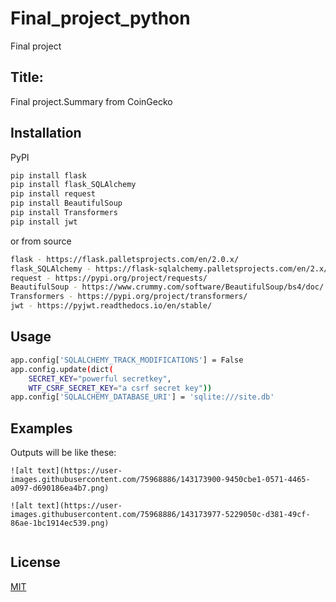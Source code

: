 # Final_project_python
Final project
## Title:
Final project.Summary from CoinGecko
## Installation

PyPI
```bash 
pip install flask
pip install flask_SQLAlchemy
pip install request
pip install BeautifulSoup
pip install Transformers
pip install jwt
```
or from source
```bash
flask - https://flask.palletsprojects.com/en/2.0.x/
flask_SQLAlchemy - https://flask-sqlalchemy.palletsprojects.com/en/2.x/
request - https://pypi.org/project/requests/
BeautifulSoup - https://www.crummy.com/software/BeautifulSoup/bs4/doc/
Transformers - https://pypi.org/project/transformers/
jwt - https://pyjwt.readthedocs.io/en/stable/
```
## Usage
```bash
app.config['SQLALCHEMY_TRACK_MODIFICATIONS'] = False
app.config.update(dict(
    SECRET_KEY="powerful secretkey",
    WTF_CSRF_SECRET_KEY="a csrf secret key"))
app.config['SQLALCHEMY_DATABASE_URI'] = 'sqlite:///site.db'
```
## Examples
Outputs will be like these:
```Firstly, we create account and sing in with this account. After, we can see search page. Here, for example we searched bitcoin.
![alt text](https://user-images.githubusercontent.com/75968886/143173900-9450cbe1-0571-4465-a097-d690186ea4b7.png)

![alt text](https://user-images.githubusercontent.com/75968886/143173977-5229050c-d381-49cf-86ae-1bc1914ec539.png)


```

## License
[MIT](https://choosealicense.com/licenses/mit/)
